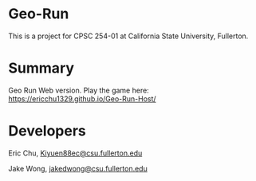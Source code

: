 # Geo-Run

This is a project for CPSC 254-01 at California State University, Fullerton. 

<h1>Summary</h1>

Geo Run Web version. Play the game here: https://ericchu1329.github.io/Geo-Run-Host/

<h1>Developers</h1>

Eric Chu, Kiyuen88ec@csu.fullerton.edu

Jake Wong, jakedwong@csu.fullerton.edu
